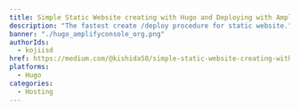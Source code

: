 ```yaml
---
title: Simple Static Website creating with Hugo and Deploying with Amplify Console
description: "The fastest create /deploy procedure for static website."
banner: "./hugo_amplifyconsole_org.png"
authorIds:
  - kojiisd
href: https://medium.com/@kishida58/simple-static-website-creating-with-hugo-and-deploying-with-amplify-console-448ff343605c
platforms:
  - Hugo
categories:
  - Hosting
---
```

